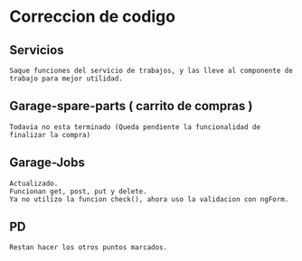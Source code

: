 # Correccion de codigo

## Servicios

    Saque funciones del servicio de trabajos, y las lleve al componente de trabajo para mejor utilidad.

## Garage-spare-parts ( carrito de compras )

    Todavia no esta terminado (Queda pendiente la funcionalidad de finalizar la compra)

## Garage-Jobs

    Actualizado.
    Funcionan get, post, put y delete.
    Ya no utilizo la funcion check(), ahora uso la validacion con ngForm.
    
## PD

    Restan hacer los otros puntos marcados.
